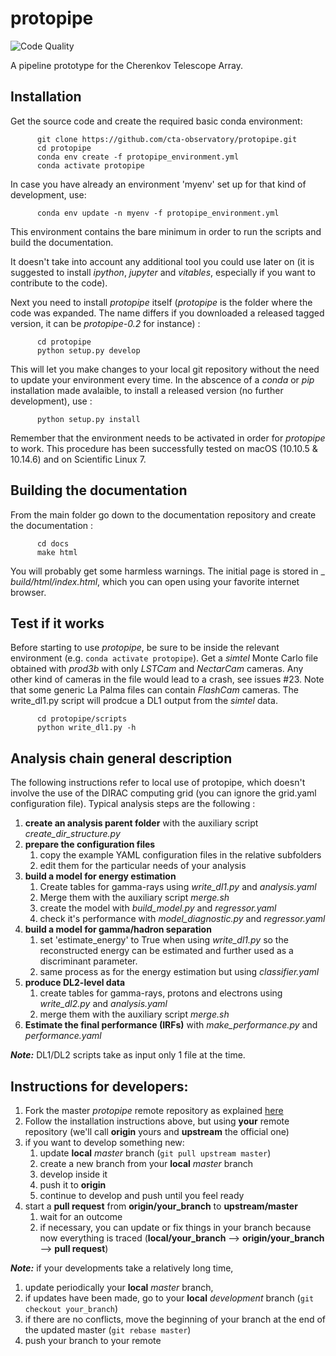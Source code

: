 protopipe
=========

![Code Quality](https://api.codacy.com/project/badge/Grade/32f2fb2df3154fa1838c765d4f9110ba)

A pipeline prototype for the Cherenkov Telescope Array.

Installation
------------

Get the source code and create the required basic conda environment:

          git clone https://github.com/cta-observatory/protopipe.git
          cd protopipe
          conda env create -f protopipe_environment.yml
          conda activate protopipe
          
In case you have already an environment 'myenv' set up for that kind of development, use:

          conda env update -n myenv -f protopipe_environment.yml
          
This environment contains the bare minimum in order to run the scripts and build the documentation.

It doesn't take into account any additional tool you could use later on (it is suggested to install _ipython_, _jupyter_ and _vitables_, especially if you want to contribute to the code).

Next you need to install _protopipe_ itself (_protopipe_ is the folder where the code was expanded. The name differs if you downloaded a released tagged version, it can be _protopipe-0.2_ for instance) :

          cd protopipe
          python setup.py develop

This will let you make changes to your local git repository without the need to update your environment every time.
In the abscence of a _conda_ or _pip_ installation made avalaible, to install a released version (no further development), use :

          python setup.py install

Remember that the environment needs to be activated in order for _protopipe_ to work.
This procedure has been successfully tested on macOS (10.10.5 & 10.14.6) and on Scientific Linux 7.

Building the documentation
--------------------------

From the main folder go down to the documentation repository and create the documentation :

          cd docs
          make html

You will probably get some harmless warnings.
The initial page is stored in _ _build/html/index.html_, which you can open using your favorite internet browser.

Test if it works
-----------------
Before starting to use _protopipe_, be sure to be inside the relevant environment (e.g. `conda activate protopipe`).
Get a _simtel_ Monte Carlo file obtained with _prod3b_ with only _LSTCam_ and _NectarCam_ cameras.
Any other kind of cameras in the file would lead to a crash, see issues #23. 
Note that some generic La Palma files can contain _FlashCam_ cameras.
The write_dl1.py script will prodcue a DL1 output from the _simtel_ data.

          cd protopipe/scripts
          python write_dl1.py -h

Analysis chain general description
----------------------------------
The following instructions refer to local use of protopipe, which doesn't involve the use of the DIRAC computing grid (you can ignore the grid.yaml configuration file).
Typical analysis steps are the following :

1. **create an analysis parent folder** with the auxiliary script _create_dir_structure.py_
2. **prepare the configuration files**
    1. copy the example YAML configuration files in the relative subfolders
    2. edit them for the particular needs of your analysis
3. **build a model for energy estimation**
    1. Create tables for gamma-rays using _write_dl1.py_ and _analysis.yaml_
    2. Merge them with the auxiliary script _merge.sh_
    3. create the model with _build_model.py_ and _regressor.yaml_
    4. check it's performance with _model_diagnostic.py_ and _regressor.yaml_
4. **build a model for gamma/hadron separation**
    1. set 'estimate_energy' to True when using _write_dl1.py_ so the reconstructed energy can be estimated and further used as a discriminant parameter.
    2. same process as for the energy estimation but using _classifier.yaml_
5. **produce DL2-level data**
    1. create tables for gamma-rays, protons and electrons using _write_dl2.py_ and _analysis.yaml_
    2. merge them with the auxiliary script _merge.sh_
6. **Estimate the final performance (IRFs)** with _make_performance.py_ and _performance.yaml_

_**Note:**_ DL1/DL2 scripts take as input only 1 file at the time.

Instructions for developers:
----------------------------

1. Fork the master _protopipe_ remote repository as explained [here](https://help.github.com/en/articles/fork-a-repo)
2. Follow the installation instructions above, but using __your__ remote repository (we'll call __origin__ yours and __upstream__ the official one)
3. if you want to develop something new:
    1. update __local__ _master_ branch (`git pull upstream master`)
    3. create a new branch from your __local__ _master_ branch
    4. develop inside it
    5. push it to __origin__
    6. continue to develop and push until you feel ready
4. start a __pull request__ from __origin/your_branch__ to __upstream/master__
    1. wait for an outcome
    2. if necessary, you can update or fix things in your branch because now everything is traced (__local/your_branch__ --> __origin/your_branch__ --> __pull request__)

_**Note:**_ if your developments take a relatively long time,

1. update periodically your __local__ _master_ branch,
2. if updates have been made, go to your __local__ _development_ branch (`git checkout your_branch`)
3. if there are no conflicts, move the beginning of your branch at the end of the updated master (`git rebase master`)
4. push your branch to your remote
